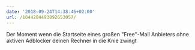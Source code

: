 ```yaml
---
date: '2018-09-24T14:38:46+02:00'
url: /1044204493892653057/
---
```

Der Moment wenn die Startseite eines großen "Free"-Mail Anbieters ohne aktiven Adblocker deinen Rechner in die Knie zwingt
